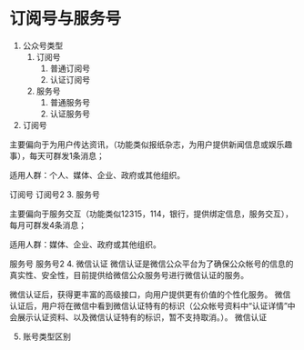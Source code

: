 # 订阅号与服务号

1. 公众号类型
    1. 订阅号
        1. 普通订阅号
        2. 认证订阅号
    2. 服务号
        1. 普通服务号
        2. 认证服务号
2. 订阅号

主要偏向于为用户传达资讯，（功能类似报纸杂志，为用户提供新闻信息或娱乐趣事），每天可群发1条消息；

适用人群：个人、媒体、企业、政府或其他组织。

订阅号 订阅号2
3. 服务号

主要偏向于服务交互（功能类似12315，114，银行，提供绑定信息，服务交互），每月可群发4条消息；

适用人群：媒体、企业、政府或其他组织。

服务号 服务号2
4. 微信认证
微信认证是微信公众平台为了确保公众帐号的信息的真实性、安全性，目前提供给微信公众服务号进行微信认证的服务。

微信认证后，获得更丰富的高级接口，向用户提供更有价值的个性化服务。
微信认证后，用户将在微信中看到微信认证特有的标识（公众帐号资料中“认证详情”中会展示认证资料、以及微信认证特有的标识，暂不支持取消。）。
微信认证

5. 账号类型区别